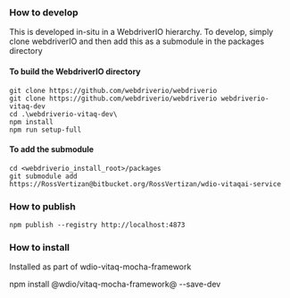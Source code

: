 ### How to develop
This is developed in-situ in a WebdriverIO hierarchy.  To develop, simply clone webdriverIO and then add this as a submodule in the packages directory

#### To build the WebdriverIO directory
```node
git clone https://github.com/webdriverio/webdriverio
git clone https://github.com/webdriverio/webdriverio webdriverio-vitaq-dev
cd .\webdriverio-vitaq-dev\
npm install
npm run setup-full
```

#### To add the submodule
```node
cd <webdriverio_install_root>/packages
git submodule add https://RossVertizan@bitbucket.org/RossVertizan/wdio-vitaqai-service
```

### How to publish
```node
npm publish --registry http://localhost:4873
```


### How to install
Installed as part of wdio-vitaq-mocha-framework

npm install @wdio/vitaq-mocha-framework@<version> --save-dev



